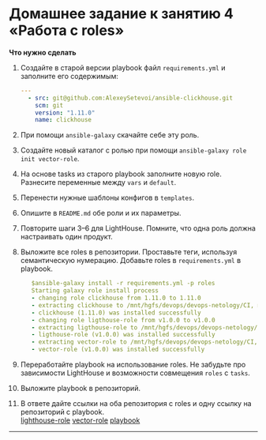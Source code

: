 # Домашнее задание к занятию 4 «Работа с roles»

**Что нужно сделать**

1. Создайте в старой версии playbook файл `requirements.yml` и заполните его содержимым:

   ```yaml
   ---
     - src: git@github.com:AlexeySetevoi/ansible-clickhouse.git
       scm: git
       version: "1.11.0"
       name: clickhouse 
   ```

2. При помощи `ansible-galaxy` скачайте себе эту роль.
3. Создайте новый каталог с ролью при помощи `ansible-galaxy role init vector-role`.
4. На основе tasks из старого playbook заполните новую role. Разнесите переменные между `vars` и `default`. 
5. Перенести нужные шаблоны конфигов в `templates`.
6. Опишите в `README.md` обе роли и их параметры.
7. Повторите шаги 3–6 для LightHouse. Помните, что одна роль должна настраивать один продукт.
8. Выложите все roles в репозитории. Проставьте теги, используя семантическую нумерацию. Добавьте roles в `requirements.yml` в playbook.
   ```yaml
      $ansible-galaxy install -r requirements.yml -p roles 
      Starting galaxy role install process
      - changing role clickhouse from 1.11.0 to 1.11.0
      - extracting clickhouse to /mnt/hgfs/devops/devops-netology/CI, мониторинг и управление конфигурациями/Home_Work_(8.4)/playbook/roles/clickhouse
      - clickhouse (1.11.0) was installed successfully
      - changing role ligthouse-role from v1.0.0 to v1.0.0
      - extracting ligthouse-role to /mnt/hgfs/devops/devops-netology/CI, мониторинг и управление конфигурациями/Home_Work_(8.4)/playbook/roles/ligthouse-role
      - ligthouse-role (v1.0.0) was installed successfully
      - extracting vector-role to /mnt/hgfs/devops/devops-netology/CI, мониторинг и управление конфигурациями/Home_Work_(8.4)/playbook/roles/vector-role
      - vector-role (v1.0.0) was installed successfully
   ```

9.  Переработайте playbook на использование roles. Не забудьте про зависимости LightHouse и возможности совмещения `roles` с `tasks`.
10. Выложите playbook в репозиторий.
11. В ответе дайте ссылки на оба репозитория с roles и одну ссылку на репозиторий с playbook.  
[lighthouse-role](https://github.com/Rain-m-a-n/lighthouse-role)
[vector-role](https://github.com/Rain-m-a-n/vector-role)
[playbook](https://github.com/Rain-m-a-n/devops-netology/blob/master/CI%2C%20%D0%BC%D0%BE%D0%BD%D0%B8%D1%82%D0%BE%D1%80%D0%B8%D0%BD%D0%B3%20%D0%B8%20%D1%83%D0%BF%D1%80%D0%B0%D0%B2%D0%BB%D0%B5%D0%BD%D0%B8%D0%B5%20%D0%BA%D0%BE%D0%BD%D1%84%D0%B8%D0%B3%D1%83%D1%80%D0%B0%D1%86%D0%B8%D1%8F%D0%BC%D0%B8/Home_Work_(8.4)/playbook/site.yml/site.yml)
---
